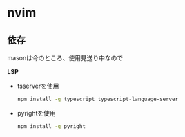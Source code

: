 # nvim

## 依存
masonは今のところ、使用見送り中なので

**LSP**
- tsserverを使用
    ```zsh
    npm install -g typescript typescript-language-server
    ```

- pyrightを使用
    ```zsh
    npm install -g pyright
    ```
